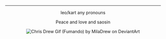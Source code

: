 ---
<p align="center">
leo/kart any pronouns
<p align="center">
Peace and love and saosin
<p align="center">
<img src="https://images-wixmp-ed30a86b8c4ca887773594c2.wixmp.com/f/c53f36df-39b2-4058-ab7e-8fad705db91f/d4u0rpz-de1af93f-af09-4c2b-af84-d48e87aebeef.gif?token=eyJ0eXAiOiJKV1QiLCJhbGciOiJIUzI1NiJ9.eyJzdWIiOiJ1cm46YXBwOjdlMGQxODg5ODIyNjQzNzNhNWYwZDQxNWVhMGQyNmUwIiwiaXNzIjoidXJuOmFwcDo3ZTBkMTg4OTgyMjY0MzczYTVmMGQ0MTVlYTBkMjZlMCIsIm9iaiI6W1t7InBhdGgiOiJcL2ZcL2M1M2YzNmRmLTM5YjItNDA1OC1hYjdlLThmYWQ3MDVkYjkxZlwvZDR1MHJwei1kZTFhZjkzZi1hZjA5LTRjMmItYWY4NC1kNDhlODdhZWJlZWYuZ2lmIn1dXSwiYXVkIjpbInVybjpzZXJ2aWNlOmZpbGUuZG93bmxvYWQiXX0.0OZhc2VHkt0ECrgGVe-tfWQoDLS0zJXdYrVMiU0keHA" alt="Chris Drew Gif (Fumando) by MilaDrew on DeviantArt"/>

